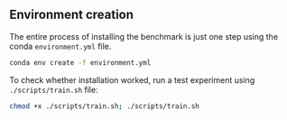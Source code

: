 ## Environment creation
The entire process of installing the benchmark is just one step using the conda `environment.yml` file.
```bash
conda env create -f environment.yml
```

To check whether installation worked, run a test experiment using `./scripts/train.sh` file:

```bash
chmod +x ./scripts/train.sh; ./scripts/train.sh
```
